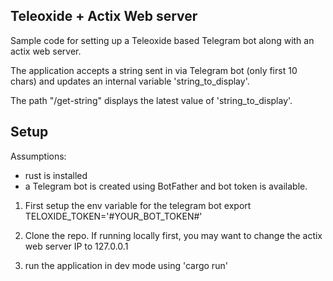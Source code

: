 ## Teleoxide + Actix Web server

Sample code for setting up a Teleoxide based Telegram bot along with an actix web server.

The application accepts a string sent in via Telegram bot (only first 10 chars) and updates an internal variable 'string_to_display'.

The path "/get-string" displays the latest value of 'string_to_display'.

## Setup

Assumptions:
- rust is installed
- a Telegram bot is created using BotFather and bot token is available.


1. First setup the env variable for the telegram bot
export TELOXIDE_TOKEN='#YOUR_BOT_TOKEN#'

2. Clone the repo. If running locally first, you may want to change the actix web server IP to 127.0.0.1

3. run the application in dev mode using 'cargo run'
